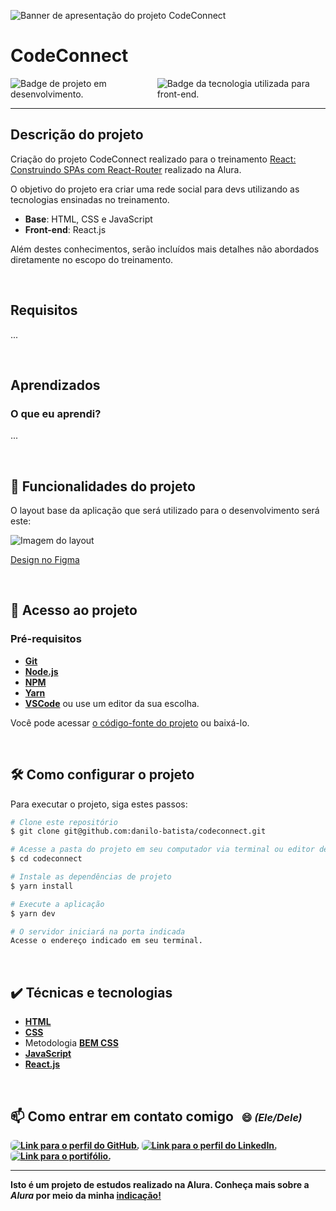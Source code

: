 ![Banner de apresentação do projeto CodeConnect](public/images/codeconnect-banner-1024.png)

<h1>CodeConnect</h1>

<p style="display:flex;justify-content:space-around ">
    <img src="https://img.shields.io/badge/STATUS-EM&nbsp;ANDAMENTO-81b72f?style=for-the-badge" alt="Badge de projeto em desenvolvimento.">
    <img src="https://img.shields.io/badge/REACT-Front&hyphen;end-61DAFB?style=for-the-badge&logo=REACT" alt="Badge da tecnologia utilizada para front-end.">
</p><hr>

## Descrição do projeto

Criação do projeto CodeConnect realizado para o treinamento [React: Construindo SPAs com React-Router](https://www.alura.com.br/curso-online-react-construindo-spas-react-router) realizado na Alura.

O objetivo do projeto era criar uma rede social para devs utilizando as tecnologias ensinadas no treinamento.

* **Base**: HTML, CSS e JavaScript
* **Front-end**: React.js

Além destes conhecimentos, serão incluídos mais detalhes não abordados diretamente no escopo do treinamento.

<br />

## Requisitos

...

<br />

## Aprendizados

### O que eu aprendi?

...

  
<br />


## 🔨 Funcionalidades do projeto

O layout base da aplicação que será utilizado para o desenvolvimento será este:

![Imagem do layout](/public/codeconnect-figma-preview.png)

[Design no Figma](https://www.figma.com/community/file/1532859456666611154)

<br />

## 📁 Acesso ao projeto
### Pré-requisitos

* <strong>[Git](https://git-scm.com)</strong> 
* <strong>[Node.js](https://nodejs.org/en/)</strong> 
* <strong>[NPM](https://www.npmjs.com/)</strong> 
* <strong>[Yarn](https://classic.yarnpkg.com/en/)</strong> 
* <strong>[VSCode](https://code.visualstudio.com/)</strong> ou use um editor da sua escolha.
  
Você pode acessar [o código-fonte do projeto](https://github.com/danilo-batista/codeconnect.git) ou baixá-lo.

<br />

## 🛠️ Como configurar o projeto
Para executar o projeto, siga estes passos:
```bash
# Clone este repositório
$ git clone git@github.com:danilo-batista/codeconnect.git

# Acesse a pasta do projeto em seu computador via terminal ou editor de código:
$ cd codeconnect

# Instale as dependências de projeto
$ yarn install

# Execute a aplicação
$ yarn dev

# O servidor iniciará na porta indicada
Acesse o endereço indicado em seu terminal.
```

<br />

## ✔️ Técnicas e tecnologias
* <strong>[HTML](https://developer.mozilla.org/en-US/docs/Web/HTML)</strong>
* <strong>[CSS](https://developer.mozilla.org/en-US/docs/Web/CSS)</strong>
* Metodologia <strong>[BEM CSS](https://getbem.com/)</strong>
* <strong>[JavaScript](https://developer.mozilla.org/en-US/docs/Web/JavaScript)<strong>
* <strong>[React.js](https://react.dev/)<strong>

<br />

<h2> 📫 Como entrar em contato comigo <span style="font-size: 1rem; padding: 0.5rem">😄 <em>(Ele/Dele)</em></span></h2>

<p>
    <a href="https://github.com/danilo-batista"><img style="border-radius: 0.375rem" src="https://img.shields.io/badge/github-555?style=for-the-badge&logo=github" alt="Link para o perfil do GitHub." loading="lazy" /></a>
    <a href="https://www.linkedin.com/in/danilobatista"><img style="border-radius: 0.375rem;" src="https://img.shields.io/badge/linkedin-333?style=for-the-badge&logo=linkedin" alt="Link para o perfil do LinkedIn." loading="lazy" /></a>
    <a href="https://www.danilobatista.com"><img style="border-radius: 0.375rem" src="https://img.shields.io/badge/portfolio-222?style=for-the-badge&logo=microsoftedge" alt="Link para o portifólio." loading="lazy" /></a>
</p>
<hr />

Isto é um projeto de estudos realizado na Alura. Conheça mais sobre a _Alura_ por meio da minha [indicação!](https://www.alura.com.br/indica-dev/danilo-batista)